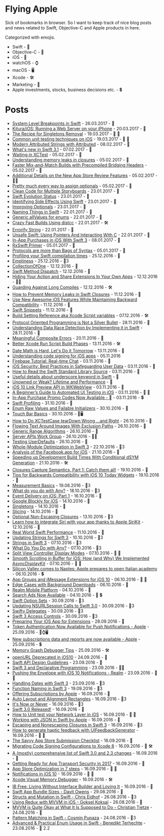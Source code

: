 # Flying Apple

Sick of bookmarks in browser. So I want to keep track of nice blog posts and news related to Swift, Objective-C and Apple products in here.

Categorized with emojis.

 * Swift - 🔶
 * Objective-C - 🔷
 * iOS - 📱
 * watchOS - ⌚
 * macOS - 🖥
 * Xcode - 🛠
 * Marketing - 🎯
 * Apple investments, stocks, business decisions etc. - 💲

# Posts

- [System Level Breakpoints in Swift](http://indiestack.com/2017/03/system-level-breakpoints-in-swift/) - 26.03.2017 - 🔶
- [Kitura/iOS: Running a Web Server on your iPhone](https://developer.ibm.com/swift/2017/03/13/kitura-ios/) - 20.03.2017 - 🔶
- [The Recipe for Singletons Removal](http://albertodebortoli.com/blog/2017/03/15/The-recipe-for-Singletons-removal/) - 19.03.2017 - 🔶 🔹
- [Common unit testing techniques on iOS](http://www.marisibrothers.com/2017/03/common-unit-testing-techniques-on-ios.html) - 19.03.2017 - 🔶 📱
- [Modern Attributed Strings with Attributed](https://littlebitesofcocoa.com/293-modern-attributed-strings-with-attributed) - 08.02.2017 - 🔶
- [What's new in Swift 3.1](https://www.hackingwithswift.com/swift3-1) - 07.02.2017 - 🔶
- [Waiting in XCTest](http://masilotti.com/xctest-waiting/) - 05.02.2017 - 🔶
- [Understanding memory leaks in closures](https://medium.com/compileswift/understanding-memory-leaks-in-closures-48207214cba#.i9bthntz7) - 05.02.2017 - 🔶
- [Faster Mix-and-Match Builds with Precompiled Bridging Headers](https://swift.org/blog/bridging-pch/) - 05.02.2017 - 🔶
- [Additional Details on the New App Store Review Features](http://daringfireball.net/2017/01/new_app_store_review_features) - 05.02.2017 - 📱💲
- [Pretty much every way to assign optionals](http://ericasadun.com/2017/01/25/pretty-much-every-way-to-assign-optionals/) - 05.02.2017 - 🔶
- [Clean Code for Multiple Storyboards](https://medium.com/@gurdeep060289/clean-code-for-multiple-storyboards-c64eb679dbf6#.2in5u59n1) - 23.01.2017 - 🔶
- [Swift Evolution Status](https://apple.github.io/swift-evolution/) - 23.01.2017 - 🔶
- [Identifying Side Effects Using Swift](https://medium.com/developermind/identifying-side-effects-using-swift-b1ce3a7950ae#.lsxjbvrix) - 23.01.2017 - 🔶
- [Improving Optionals](http://www.russbishop.net/improving-optionals) - 23.01.2017 - 🔶
- [Naming Things in Swift](https://ashfurrow.com/blog/naming-things-in-swift/) - 22.01.2017 - 🔶
- [Generic allValues for enums](https://theswiftdev.com/2017/01/05/18-swift-gist-generic-allvalues-for-enums/) - 22.01.2017 - 🔶
- [Crazy Fast Builds Using distcc](https://pspdfkit.com/blog/2017/crazy-fast-builds-using-distcc/) - 22.01.2017 - 🛠
- [Errorify String](https://swifting.io/blog/2017/01/08/32-errorify-string/) - 22.01.2017 - 🔶
- [Unsafe Swift: Using Pointers And Interacting With C](https://www.raywenderlich.com/148569/unsafe-swift) - 22.01.2017 - 🔶
- [In-App Purchases in iOS With Swift 3](https://code.tutsplus.com/tutorials/in-app-purchase-tutorial-with-swift-3-ios-sdk--cms-27595) - 08.01.2017 - 🔶
- [RxSwift Primer](https://www.caseyliss.com/2016/12/15/rxswift-primer-part-1) - 05.01.2017 - 🔶
- [Protocols are more than Bags of Syntax](https://oleb.net/blog/2016/12/protocols-have-semantics/) - 05.01.2017 - 🔶
- [Profiling your Swift compilation times](http://irace.me/swift-profiling) - 25.12.2016 - 🔶
- [Emptiness](http://khanlou.com/2016/10/emptiness/) - 25.12.2016 - 🔶3
- [CollectionOfOne](https://swiftunboxed.com/open-source/CollectionOfOne/) - 12.12.2016 - 🔶
- [Swift Method Dispatch](https://www.raizlabs.com/dev/2016/12/swift-method-dispatch/) - 12.12.2016 - 🔶
- [Hiding Your Action and Share Extensions In Your Own Apps](https://pspdfkit.com/blog/2016/hiding-action-share-extensions-in-your-own-apps/) - 12.12.2016 - 🔶📱
- [Guarding Against Long Compiles](http://khanlou.com/2016/12/guarding-against-long-compiles/) - 12.12.2016 - 🛠
- [How to Prevent Memory Leaks in Swift Closures](http://blog.stablekernel.com/how-to-prevent-memory-leaks-in-swift-closures) - 11.12.2016 - 🔶
- [Use New Awesome iOS Features While Maintaining Backward Compatibility](https://medium.com/swiftly-swift/use-new-awesome-ios-features-while-maintaining-backward-compatibility-24942d1a5ef2#.ns9c7cr8p) - 11.12.2016 - 🔶
- [Swift Snippets](https://medium.com/swift-snippets/swift-snippets-1e9a9779e024#.panrzi9va) - 11.12.2016 - 🔶
- [Build Setting Reference aka Xcode Script variables](http://help.apple.com/xcode/mac/8.0/#/itcaec37c2a6) - 07.12.2016 - 🛠
- [Protocol Oriented Programming is Not a Silver Bullet](http://chris.eidhof.nl/post/protocol-oriented-programming/) - 28.11.2016 - 🔶
- [Understanding Data Race Detection by Implementing it in Swift](http://blog.benjamin-encz.de/post/understanding-data-race-detection-by-implementing-in-swift) - 28.11.2016 - 🔶
- [Meaningful Composite Errors](https://medium.com/@IanKeen/meaningful-composite-errors-3146f191ff28#.fwusnwjfr) - 20.11.2016 - 🔶
- [Better Xcode Run Script Build Phases](http://www.mokacoding.com/blog/better-build-phase-scripts/) - 13.11.2016 - 🛠
- [Date Math is Hard, Let's Do it Tomorrow](http://www.atomicbird.com/blog/date-math-is-hard-lets-do-it-tomorrow) - 13.11.2016 - 🔶
- [Understanding code signing for iOS apps](https://engineering.nodesagency.com/articles/iOS/Understanding-code-signing-for-iOS-apps/) - 05.11.2016
- [Firebase Tutorial: Real-time Chat](https://www.raywenderlich.com/140836/firebase-tutorial-real-time-chat-2) - 03.11.2016 - 🔶
- [iOS Security: Best Practices in Safeguarding User Data](https://www.codementor.io/ios/tutorial/ios-security-best-practice-safeguarding-user-data-in-ios) - 03.11.2016 - 📱
- [How to Read the Swift Standard Library Source](https://oleb.net/blog/2016/10/swift-stdlib-source/) - 03.11.2016 - 🔶
- [Useful details about underscore keyword in Swift](https://rainsoft.io/useful-details-about-underscore-keyword-in-swift/) - 🔶
- [Unowned or Weak? Lifetime and Performance](https://www.uraimo.com/2016/10/27/unowned-or-weak-lifetime-and-performance/) - 🔶
- [iOS 10 Link Preview API in WKWebView](https://webkit.org/blog/7016/ios-10-link-preview-api-in-wkwebview/) - 03.11.2016 - 🔶
- [A Beginner’s Guide to Automated UI Testing in iOS](http://www.appcoda.com/automated-ui-test) - 03.11.2016 - 📱 🔶
- [In-App Purchase Promo Codes Now Available - ](https://developer.apple.com/news/?id=10282016a) - 03.11.2016 - 💲
- [Swift Profiling](http://irace.me/swift-profiling) - 31.10.2016 - 🔶
- [Enum Raw Values and Failable Initializers](http://useyourloaf.com/blog/enum-raw-values-and-failable-initializers/) - 30.10.2016 - 🔶
- [Touch Bar Basics](https://littlebitesofcocoa.com/281-touch-bar-basics) - 30.10.2016 - 🔶🖥
- [How to Do XCTestCase tearDown Wrong …and Right](http://qualitycoding.org/teardown/) - 26.10.2016 - 🔶
- [Flowing Text Around Images With Exclusion Paths](https://littlebitesofcocoa.com/280-flowing-text-around-images-with-exclusion-paths) - 26.10.2016 - 🔶
- [Generic Range Algorithms](https://oleb.net/blog/2016/10/generic-range-algorithms/) - 26.10.2016 - 🔶
- [Server APIs Work Group](https://swift.org/blog/server-api-workgroup/) - 26.10.2016 - 🔶💲
- [Testing UserDefaults](http://www.figure.ink/blog/2016/10/15/testing-userdefaults) - 26.10.2016 - 🔶
- [Whole-Module Optimization in Swift 3](https://swift.org/blog/whole-module-optimizations/) - 22.10.2016 - 🔶3
- [Analysis of the Facebook.app for iOS](http://blog.timac.org/?p=1303) - 21.10.2016 - 📱
- [Speeding up Development Build Times With Conditional dSYM Generation](http://holko.pl/2016/10/18/dsym-debug/) - 21.10.2016 - 🛠
- [Closures Capture Semantics, Part 1: Catch them all!](http://alisoftware.github.io/swift/closures/2016/07/25/closure-capture-1/) - 19.10.2016 - 🔶
- [Tips for Backwards Compatibility with iOS 10 Today Widgets](https://kristina.io/backwards-compatibility-with-ios-10-today-widgets/) - 19.10.2016 - 📱
- [Measurement Basics](https://littlebitesofcocoa.com/276-measurement-basics) - 19.08.2016 - 🔶3
- [What do you do with Any?](https://makeapppie.com/2016/09/26/what-do-you-do-with-any/) - 18.10.2016 - 🔶3
- [Event Delivery on iOS: Part 1](https://medium.com/bpxl-craft/event-delivery-on-ios-part-1-8e68b3a3f423#.gi88l2xmj) - 16.10.2016 - 📱
- [Google Blockly for iOS](https://developers.googleblog.com/2016/10/blockly-for-ios.html) - 14.10.2016 - 📱
- [Singletons](http://fatalerror.fm/episodes/2016/10/10/6-singletons) - 14.10.2016 - 🔶
- [Slicing](http://khanlou.com/2016/10/slicing/) - 14.10.2016 - 🔶
- [Optional Non-Escaping Closures](https://oleb.net/blog/2016/10/optional-non-escaping-closures/) - 13.10.2016 - 🔶3
- [Learn how to integrate Siri with your app thanks to Apple SiriKit](http://www.ymedialabs.com/apple-sirikit/) - 12.10.2016 - 📱
- [Real World Swift Performance](https://realm.io/news/real-world-swift-performance/) - 11.10.2016 - 🔶
- [Updating Strings for Swift 3](http://useyourloaf.com/blog/updating-strings-for-swift-3/) - 10.10.2016 - 🔶3
- [Strings in Swift 3](https://oleb.net/blog/2016/08/swift-3-strings/) - 07.10.2016 - 🔶3
- [What Do You Do with Any?](https://makeapppie.com/2016/09/26/what-do-you-do-with-any) - 07.10.2016 - 🔶3
- [Split View Controller Display Modes](http://useyourloaf.com/blog/split-view-controller-display-modes/) - 07.10.2016 - 📱 🔶
- [Smooth Scrolling in Buffer for iOS: How (and Why) We Implemented AsyncDisplayKit](https://overflow.buffer.com/2016/10/04/implementing-asyncdisplaykit-within-buffer-ios/) - 07.10.2016 - 📱 🔷
- [Silicon Valley comes to Naples: Apple prepares to open Italian academy](https://www.theguardian.com/world/2016/oct/05/apple-academy-naples-italy-san-giovanni-tim-cook) - 06.10.2016 - 💲
- [App Groups and iMessage Extensions for iOS 10](http://tackmobile.com/blog/App-Groups-and-iMessage-Extensions-for-iOS-10.html) - 06.10.2016 - 🔶 📱 
- [Edge Cases with Background Downloads](http://benscheirman.com/2016/10/background-downloads/) - 06.10.2016 - 📱
- [Realm Mobile Platform](https://realm.io/products/realm-mobile-platform/) - 04.10.2016 - 📱
- [Search Ads Now Available](https://developer.apple.com/news/?id=09282016a) - 04.10.2016 - 📱 💲
- [Swift Option Sets](https://oleb.net/blog/2016/09/swift-option-sets/) - 30.09.2016 - 🔶3
- [Updating NSURLSession Calls to Swift 3.0](https://grokswift.com/updating-nsurlsession-to-swift-3-0/) - 30.09.2016 - 🔶3
- [Swifty Delegates](http://khanlou.com/2016/09/swifty-delegates/) - 30.09.2016 - 🔶3
- [Swift 3 Access Controls](http://useyourloaf.com/blog/swift-3-access-controls/) - 30.09.2016 - 🔶3
- [Preparing Your iOS App for Extensions](https://www.raizlabs.com/dev/2016/09/preparing-ios-app-for-extensions/) - 28.09.2016 - 📱
- [Token Authentication Now Available for Push Notifications - Apple](https://developer.apple.com/news/?id=09222016a) - 25.09.2016 - 📱⌚🖥
- [New subscriptions data and reports are now available - Apple](https://itunespartner.apple.com/en/apps/news/5721783) - 25.09.2016 - 💲
- [Memory Graph Debugger Tips](http://inessential.com/2016/09/22/memory_graph_debugger_tips) - 25.09.2016 - 🛠
- [openURL Deprecated in iOS10](http://useyourloaf.com/blog/openurl-deprecated-in-ios10/) - 24.09.2016 - 📱
- [Swift API Design Guidelines](https://swift.org/documentation/api-design-guidelines/) - 23.09.2016 - 🔶
- [Swift 3 and Declarative Programming](https://possiblemobile.com/2016/09/swift-3-declarative-programming/) - 23.09.2016 - 📱🔶
- [Pushing the Envelope with iOS 10 Notifications - Realm](https://realm.io/news/tryswift-ellen-shapiro-pushing-envelope-ios-10-notifications/) - 23.09.2016 - 📱🔶
- [Handling Dates with Swift 3](http://dev.iachieved.it/iachievedit/handling-dates-with-swift-3-0/) - 23.09.2016 - 🔶3
- [Function Naming in Swift 3](http://inaka.net/blog/2016/09/16/function-naming-in-swift-3/) - 19.09.2016 - 🔶3
- [Offering Subscriptions by Apple](https://developer.apple.com/app-store/subscriptions/) - 16.09.2016 - 📱
- [Auto Layout and Alignment Rectangles](http://useyourloaf.com/blog/auto-layout-and-alignment-rectangles/) - 16.09.2016 - 🔶3
- [It's Now or Never](http://ericasadun.com/2016/09/06/its-now-or-never/) - 16.09.2016 - 🔶3
- [Swift 3.0 Released!](https://swift.org/blog/swift-3-0-released/) - 16.09.2016 - 🔶
- [How to Unit test your Network Layer in iOS](http://hoangtran.me/ios/testing/2016/09/12/unit-test-network-layer-in-ios/) - 16.09.2016 - 🔶 📱
- [Working with JSON in Swift by Apple](https://developer.apple.com/swift/blog/?id=37) - 16.09.2016 - 🔶
- [Escaping and Nonescaping Closures in Swift 3](https://swiftunboxed.com/lang/closures-escaping-noescape-swift3) - 16.09.2016 - 🔶3
- [How to generate haptic feedback with UIFeedbackGenerator](https://www.hackingwithswift.com/example-code/uikit/how-to-generate-haptic-feedback-with-uifeedbackgenerator) - 16.09.2016 - 🔶 📱
- [The Savvy App Store Submission Checklist](https://quip.com/FtjnAWlMMnJS) - 16.09.2016 - 📱
- [Migrating Code Signing Configurations to Xcode 8](https://pewpewthespells.com/blog/migrating_code_signing.html) - 16.09.2016 - 📱 🛠
- [A (mostly) comprehensive list of Swift 3.0 and 2.3 changes](https://buildingvts.com/a-mostly-comprehensive-list-of-swift-3-0-and-2-3-changes-193b904bb5b1#.rtu93uihd) - 16.09.2016 - 🔶
- [Getting Ready for App Transport Security in 2017](https://nabla-c0d3.github.io/blog/2016/08/14/ats-enforced-2017/) - 16.09.2016 - 📱
- [App Store Optimization in 7 steps](http://www.littlemsmobile.com/make-your-ios-app-successful-in-the-app-store-aso-in-7-steps/) - 16.09.2016 - 📱 🎯
- [Notifications in iOS 10](https://swifting.io/blog/2016/08/22/23-notifications-in-ios-10/) - 16.09.2016 - 📱 🔶
- [Xcode Visual Memory Debugger](http://useyourloaf.com/blog/xcode-visual-memory-debugger) - 16.09.2016 - 🛠
- [IB Free: Living Without Interface Builder and Loving It](https://www.raizlabs.com/dev/2016/08/ib-free-living-without-interface-builder) - 16.09.2016 - 🔶
- [Swift App Bundle Sizes - Davit Owens](http://owensd.io/blog/swift-app-size-bundles/) - 29.08.2016 - 🔶
- [Structs and Mutation in Swift - Chris Eidhof](http://chris.eidhof.nl/post/structs-and-mutation-in-swift/) - 26.08.2016 - 🔶3
- [Using Redux with MVVM in iOS - Goksel Koksal](https://medium.com/@gokselkoksal/using-redux-with-mvvm-on-ios-18212454d676#.mm25yv5tl) - 26.08.2016 - 📱
- [MVVM is Quite Okay at What It Is Supposed to Do - Christian Tietze](https://christiantietze.de/posts/2016/08/mvvm-is-okay-for-what-it-does/) - 24.08.2016 - 📱
- [Pattern Matching in Swift - Cosmin Pupaza](https://www.raywenderlich.com/134844/pattern-matching-in-swift) - 24.08.2016 - 🔶3
- [Advanced & Practical Enum Usage in Swift - Benedikt Terhechte](https://appventure.me/2015/10/17/advanced-practical-enum-examples/) - 23.08.2016 - 🔶 2.2

